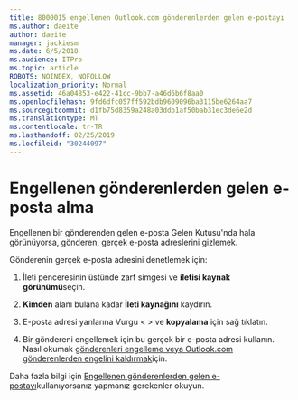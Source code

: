 ```yaml
---
title: 8000015 engellenen Outlook.com gönderenlerden gelen e-postayı
ms.author: daeite
author: daeite
manager: jackiesm
ms.date: 6/5/2018
ms.audience: ITPro
ms.topic: article
ROBOTS: NOINDEX, NOFOLLOW
localization_priority: Normal
ms.assetid: 46a04853-e422-41cc-9bb7-a46d6b6f8aa0
ms.openlocfilehash: 9fd6dfc057ff592bdb9609096ba3115be6264aa7
ms.sourcegitcommit: d1fb75d8359a248a03ddb1af50bab31ec3de6e2d
ms.translationtype: MT
ms.contentlocale: tr-TR
ms.lasthandoff: 02/25/2019
ms.locfileid: "30244097"
---
```

# <a name="receiving-email-from-blocked-senders"></a>Engellenen gönderenlerden gelen e-posta alma

Engellenen bir gönderenden gelen e-posta Gelen Kutusu'nda hala görünüyorsa, gönderen, gerçek e-posta adreslerini gizlemek.
  
Gönderenin gerçek e-posta adresini denetlemek için:
  
1. İleti penceresinin üstünde zarf simgesi ve **iletisi kaynak görünümü**seçin.
    
2. **Kimden** alanı bulana kadar **İleti kaynağını** kaydırın. 
    
3. E-posta adresi yanlarına Vurgu \< \> ve **kopyalama** için sağ tıklatın.
    
4. Bir göndereni engellemek için bu gerçek bir e-posta adresi kullanın. Nasıl okumak [gönderenleri engelleme veya Outlook.com gönderenlerden engelini kaldırmak](https://support.office.com/article/afba1c94-77bb-4f50-8b85-057cf52f4d5e.aspx)için.
    
Daha fazla bilgi için [Engellenen gönderenlerden gelen e-postayı](https://go.microsoft.com/fwlink/p/?linkid=2002011&amp;clcid=0x409)kullanıyorsanız yapmanız gerekenler okuyun.
  

